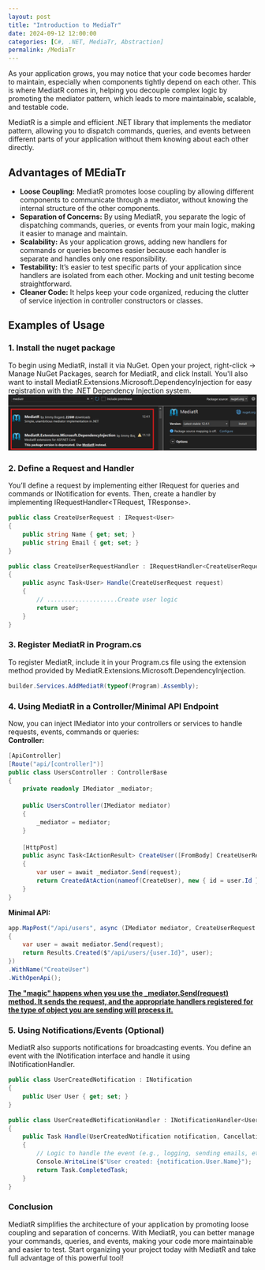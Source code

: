 ```yaml
---
layout: post
title: "Introduction to MediaTr"
date: 2024-09-12 12:00:00
categories: [C#, .NET, MediaTr, Abstraction]
permalink: /MediaTr
---
```

As your application grows, you may notice that your code becomes harder to maintain, especially when components tightly depend on each other. This is where MediatR comes in, helping you decouple complex logic by promoting the mediator pattern, which leads to more maintainable, scalable, and testable code.

MediatR is a simple and efficient .NET library that implements the mediator pattern, allowing you to dispatch commands, queries, and events between different parts of your application without them knowing about each other directly.

## **Advantages of MEdiaTr**

- **Loose Coupling:** MediatR promotes loose coupling by allowing different components to communicate through a mediator, without knowing the internal structure of the other components.
- **Separation of Concerns:** By using MediatR, you separate the logic of dispatching commands, queries, or events from your main logic, making it easier to manage and maintain.
- **Scalability:** As your application grows, adding new handlers for commands or queries becomes easier because each handler is separate and handles only one responsibility.
- **Testability:** It’s easier to test specific parts of your application since handlers are isolated from each other. Mocking and unit testing become straightforward.
- **Cleaner Code:** It helps keep your code organized, reducing the clutter of service injection in controller constructors or classes.

## **Examples of Usage**

### **1. Install the nuget package**

To begin using MediatR, install it via NuGet. Open your project, right-click -> Manage NuGet Packages, search for MediatR, and click Install. You'll also want to install MediatR.Extensions.Microsoft.DependencyInjection for easy registration with the .NET Dependency Injection system.
![Install MediaTr](/assets/img/posts/mediatr-install.png)

### **2. Define a Request and Handler**
You’ll define a request by implementing either IRequest<TResponse> for queries and commands or INotification for events. Then, create a handler by implementing IRequestHandler<TRequest, TResponse>.

```c#
public class CreateUserRequest : IRequest<User>
{
    public string Name { get; set; }
    public string Email { get; set; }
}
```
```c#
public class CreateUserRequestHandler : IRequestHandler<CreateUserRequest, User>
{
    public async Task<User> Handle(CreateUserRequest request)
    {
        // ....................Create user logic
        return user;
    }
}
```

### **3. Register MediatR in Program.cs** 
To register MediatR, include it in your Program.cs file using the extension method provided by MediatR.Extensions.Microsoft.DependencyInjection.
```c#
builder.Services.AddMediatR(typeof(Program).Assembly);
```

### **4. Using MediatR in a Controller/Minimal API Endpoint** 
Now, you can inject IMediator into your controllers or services to handle requests, events, commands or queries:  
**Controller:**
```c#
[ApiController]
[Route("api/[controller]")]
public class UsersController : ControllerBase
{
    private readonly IMediator _mediator;

    public UsersController(IMediator mediator)
    {
        _mediator = mediator;
    }

    [HttpPost]
    public async Task<IActionResult> CreateUser([FromBody] CreateUserRequest request)
    {
        var user = await _mediator.Send(request);
        return CreatedAtAction(nameof(CreateUser), new { id = user.Id }, user);
    }
}
```
**Minimal API:**
```c#
app.MapPost("/api/users", async (IMediator mediator, CreateUserRequest request) =>
{
    var user = await mediator.Send(request);
    return Results.Created($"/api/users/{user.Id}", user);
})
.WithName("CreateUser")
.WithOpenApi();
```
**<u>The "magic" happens when you use the _mediator.Send(request) method. It sends the request, and the appropriate handlers registered for the type of object you are sending will process it.</u>**

### **5. Using Notifications/Events (Optional)** 
MediatR also supports notifications for broadcasting events. You define an event with the INotification interface and handle it using INotificationHandler.
```c#
public class UserCreatedNotification : INotification
{
    public User User { get; set; }
}
```
```c#
public class UserCreatedNotificationHandler : INotificationHandler<UserCreatedNotification>
{
    public Task Handle(UserCreatedNotification notification, CancellationToken cancellationToken)
    {
        // Logic to handle the event (e.g., logging, sending emails, etc.)
        Console.WriteLine($"User created: {notification.User.Name}");
        return Task.CompletedTask;
    }
}
```

### Conclusion
MediatR simplifies the architecture of your application by promoting loose coupling and separation of concerns. With MediatR, you can better manage your commands, queries, and events, making your code more maintainable and easier to test. Start organizing your project today with MediatR and take full advantage of this powerful tool!
